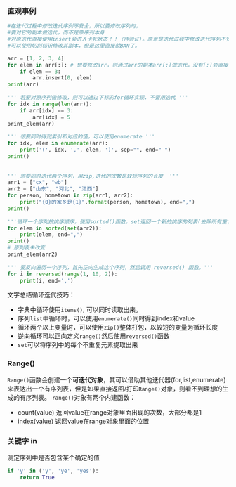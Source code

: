 ### 直观事例
```python
#在迭代过程中修改迭代序列不安全，所以要修改序列时，
#要对它的副本做迭代，而不是原序列本身
#对原迭代直接使用insert会进入卡死状态！！（待验证)。原意是迭代过程中修改迭代序列不安全，
#可以使用切割标识修改其副本，但是这里直接就BAN了。

arr = [1, 2, 3, 4]
for elem in arr[:]: # 想要修改arr，则通过arr的副本arr[:]做迭代，没有[:]会直接卡死
    if elem == 3:
        arr.insert(0, elem)
print(arr)
 
''' 若要对原序列做修改，则可以通过下标的for循环实现，不要用迭代 '''
for idx in range(len(arr)):
    if arr[idx] == 3:
        arr[idx] = 5
print_elem(arr)
 
''' 想要同时得到索引和对应的值，可以使用enumerate '''
for idx, elem in enumerate(arr):
    print('(', idx, ',', elem, ')', sep="", end=" ")
print()
 
 
''' 想要同时迭代两个序列，用zip,迭代的次数是较短序列的长度  '''
arr1 = ["cx", "wb"]
arr2 = ["山东", "河北", "江西"]
for person, hometown in zip(arr1, arr2):
    print("{0}的家乡是{1}".format(person, hometown), end=",")
print()
 
'''循环一个序列按排序顺序，使用sorted()函数，set返回一个新的排序的列表(去除所有重复元素)，保留原列表不变。'''
for elem in sorted(set(arr2)):
    print(elem, end=",")
print()
# 原列表未改变
print_elem(arr2)
 
''' 要反向遍历一个序列，首先正向生成这个序列，然后调用 reversed() 函数。'''
for i in reversed(range(1, 10, 2)):
    print(i, end=',')
```
文字总结循环迭代技巧：
* 字典中循环使用`items()`, 可以同时读取出来。
* 序列`list`中循环时，可以使用`enumerate()`同时得到index和value
* 循环两个以上变量时，可以使用`zip()`整体打包，以较短的变量为循环长度
* 逆向循环可以正向定义`range()`然后使用`reversed()`函数
* `set`可以将序列中的每个不重复元素提取出来

### Range()
`Range()`函数会创建一个**可迭代对象**，其可以借助其他迭代器(for,list,enumerate)来表达出一个有序列表，但是如果直接返回/打印`Range()`对象，则看不到理想的生成的有序列表。
`range()`对象有两个内建函数：
* count(value) 返回value在range对象里面出现的次数，大部分都是1
* index(value) 返回value在range对象里面的位置

### 关键字 in
测定序列中是否包含某个确定的值
```python
if 'y' in ('y', 'ye', 'yes'):
    return True
```

### 

